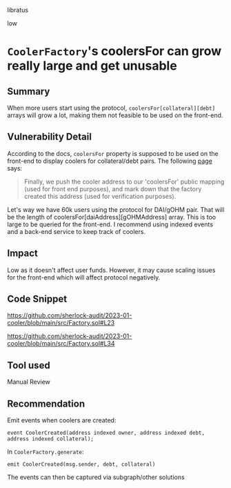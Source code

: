 libratus

low

# `CoolerFactory`'s coolersFor can grow really large and get unusable

## Summary
When more users start using the protocol, `coolersFor[collateral][debt]` arrays will grow a lot, making them not feasible to be used on the front-end.

## Vulnerability Detail
According to the docs, `coolersFor` property is supposed to be used on the front-end to display coolers for collateral/debt pairs. The following [page](https://ag0.gitbook.io/cooler-loan-code-walkthrough/borrower-flow) says:
> Finally, we push the cooler address to our 'coolersFor' public mapping (used for front end purposes), and mark down that the factory created this address (used for verification purposes). 

Let's way we have 60k users using the protocol for DAI/gOHM pair. That will be the length of coolersFor[daiAddress][gOHMAddress] array. This is too large to be queried for the front-end. I recommend using indexed events and a back-end service to keep track of coolers.

## Impact
Low as it doesn't affect user funds. However, it may cause scaling issues for the front-end which will affect protocol negatively.

## Code Snippet
https://github.com/sherlock-audit/2023-01-cooler/blob/main/src/Factory.sol#L23

https://github.com/sherlock-audit/2023-01-cooler/blob/main/src/Factory.sol#L34

## Tool used

Manual Review

## Recommendation

Emit events when coolers are created:
```solidity
event CoolerCreated(address indexed owner, address indexed debt, address indexed collateral);
```
In `CoolerFactory.generate`:
```solidity
emit CoolerCreated(msg.sender, debt, collateral)
```
The events can then be captured via subgraph/other solutions
